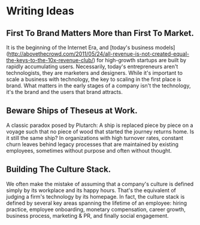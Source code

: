 # Writing Ideas

## First To Brand Matters More than First To Market.
It is the beginning of the Internet Era, and [today's business models] (http://abovethecrowd.com/2011/05/24/all-revenue-is-not-created-equal-the-keys-to-the-10x-revenue-club/) for high-growth startups are built by rapidly accumulating users. Necessarily, today's entrepreneurs aren't technologists, they are marketers and designers. While it's important to scale a business with technology, the key to scaling in the first place is brand. What matters in the early stages of a company isn't the technology, it's the brand and the users that brand attracts.

## Beware Ships of Theseus at Work.
A classic paradox posed by Plutarch: A ship is replaced piece by piece on a voyage such that no piece of wood that started the journey returns home. Is it still the same ship? In organizations with high turnover rates, constant churn leaves behind legacy processes that are maintained by existing employees, sometimes without purpose and often without thought.

## Building The Culture Stack.
We often make the mistake of assuming that a company's culture is defined simply by its workplace and its happy hours. That's the equivalent of judging a firm's technology by its homepage. In fact, the culture stack is defined by several key areas spanning the lifetime of an employee: hiring practice, employee onboarding, monetary compensation, career growth, business process, marketing & PR, and finally social engagement.
